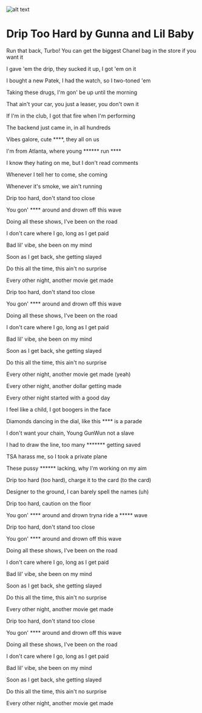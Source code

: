 ![alt text](https://eavf3cou74b.exactdn.com/wp-content/uploads/2021/10/06105922/Water-Drop-Photography-Tutorial-3.jpg?strip=all&lossy=1&ssl=1)


# Drip Too Hard by Gunna and Lil Baby

Run that back, Turbo!
You can get the biggest Chanel bag in the store if you want it

I gave 'em the drip, they sucked it up, I got 'em on it

I bought a new Patek, I had the watch, so I two-toned 'em

Taking these drugs, I'm gon' be up until the morning

That ain't your car, you just a leaser, you don't own it

If I'm in the club, I got that fire when I'm performing

The backend just came in, in all hundreds

Vibes galore, cute ****, they all on us

I'm from Atlanta, where young ****** run ****

I know they hating on me, but I don't read comments

Whenever I tell her to come, she coming

Whenever it's smoke, we ain't running

Drip too hard, don't stand too close

You gon' **** around and drown off this wave

Doing all these shows, I've been on the road

I don't care where I go, long as I get paid

Bad lil' vibe, she been on my mind

Soon as I get back, she getting slayed

Do this all the time, this ain't no surprise

Every other night, another movie get made

Drip too hard, don't stand too close

You gon' **** around and drown off this wave

Doing all these shows, I've been on the road

I don't care where I go, long as I get paid

Bad lil' vibe, she been on my mind

Soon as I get back, she getting slayed

Do this all the time, this ain't no surprise

Every other night, another movie get made (yeah)

Every other night, another dollar getting made

Every other night started with a good day

I feel like a child, I got boogers in the face

Diamonds dancing in the dial, like this **** is a parade

I don't want your chain, Young GunWun not a slave

I had to draw the line, too many ******* getting saved

TSA harass me, so I took a private plane

These pussy ****** lacking, why I'm working on my aim

Drip too hard (too hard), charge it to the card (to the card)

Designer to the ground, I can barely spell the names (uh)

Drip too hard, caution on the floor

You gon' **** around and drown tryna ride a ***** wave

Drip too hard, don't stand too close

You gon' **** around and drown off this wave

Doing all these shows, I've been on the road

I don't care where I go, long as I get paid

Bad lil' vibe, she been on my mind

Soon as I get back, she getting slayed

Do this all the time, this ain't no surprise

Every other night, another movie get made

Drip too hard, don't stand too close

You gon' **** around and drown off this wave

Doing all these shows, I've been on the road

I don't care where I go, long as I get paid

Bad lil' vibe, she been on my mind

Soon as I get back, she getting slayed

Do this all the time, this ain't no surprise

Every other night, another movie get made
